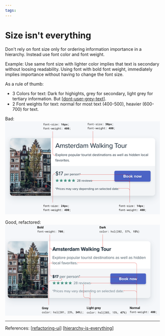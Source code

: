```yaml
--- 
tags:
---
```


# Size isn't everything

Don't rely on font size only for ordering information importance in a hierarchy. Instead use font color and font weight.

Example: Use same font size with lighter color implies that text is secondary without loosing readability. Using font with bold font weight, immediately implies importance without having to change the font size.
 
 As a rule of thumb:
 - 3 Colors for text: Dark for highights, grey for secondary, light grey for tertiary information. But [[dont-user-grey-text]].
 - 2 Font weights for text: normal for most text (400-500), heavier (600-700) for text.

Bad:
![](../../attachments/2021-02-09-13-45-23.png)

Good, refactored:
![](../../attachments/2021-02-09-13-45-47.png)

---
References:
[[refactoring-ui]]
[[hierarchy-is-everything]]

[//begin]: # "Autogenerated link references for markdown compatibility"
[dont-user-grey-text]: dont-user-grey-text.md "Don't user grey text on colored backgrounds"
[refactoring-ui]: refactoring-ui.md "Refactoring UI"
[hierarchy-is-everything]: structure/hierarchy-is-everything.md "Hierarchy is everything"
[//end]: # "Autogenerated link references"